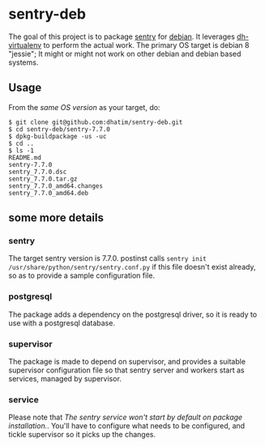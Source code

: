# sentry-deb

The goal of this project is to package [sentry](https://getsentry.com)
for [debian](https://www.debian.org). It leverages
[dh-virtualenv](https://github.com/spotify/dh-virtualenv) to perform
the actual work. The primary OS target is debian 8 "jessie"; It might
or might not work on other debian and debian based systems.

## Usage

From the *same OS version* as your target, do:

    $ git clone git@github.com:dhatim/sentry-deb.git
    $ cd sentry-deb/sentry-7.7.0
    $ dpkg-buildpackage -us -uc
    $ cd ..
    $ ls -1
    README.md
    sentry-7.7.0
    sentry_7.7.0.dsc
    sentry_7.7.0.tar.gz
    sentry_7.7.0_amd64.changes
    sentry_7.7.0_amd64.deb

## some more details

### sentry

The target sentry version is 7.7.0. postinst calls `sentry init
/usr/share/python/sentry/sentry.conf.py` if this file doesn't exist
already, so as to provide a sample configuration file.

### postgresql

The package adds a dependency on the postgresql driver, so it is ready
to use with a postgresql database.

### supervisor

The package is made to depend on supervisor, and provides a suitable
supervisor configuration file so that sentry server and workers start
as services, managed by supervisor.

### service

Please note that *The sentry service won't start by default on package
installation.*.  You'll have to configure what needs to be configured,
and tickle supervisor so it picks up the changes.

